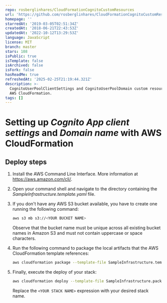 ```yaml
---
repo: rosberglinhares/CloudFormationCognitoCustomResources
url: 'https://github.com/rosberglinhares/CloudFormationCognitoCustomResources'
homepage: ''
starredAt: '2019-03-05T02:51:34Z'
createdAt: '2018-06-21T22:43:53Z'
updatedAt: '2022-10-12T13:29:53Z'
language: JavaScript
license: MIT
branch: master
stars: 108
isPublic: true
isTemplate: false
isArchived: false
isFork: false
hasReadMe: true
refreshedAt: '2025-02-25T21:19:44.321Z'
description: >-
  CognitoUserPoolClientSettings and CognitoUserPoolDomain custom resources for
  AWS CloudFormation.
tags: []
---
```


# Setting up *Cognito* *App client settings* and *Domain name* with AWS CloudFormation

## Deploy steps

1. Install the AWS Command Line Interface. More information at https://aws.amazon.com/cli/.

2. Open your command shell and navigate to the directory containing the *SampleInfrastructure.template.yaml* file.

3. If you don't have any AWS S3 bucket available, you have to create one running the following command:

    ```bash
    aws s3 mb s3://<YOUR BUCKET NAME>
    ```
    
    Observe that the bucket name must be unique across all existing bucket names in Amazon S3 and must not contain uppercase or space characters.

4. Run the following command to package the local artifacts that the AWS CloudFormation template references:

    ```bash
    aws cloudformation package --template-file SampleInfrastructure.template.yaml --s3-bucket <YOUR BUCKET NAME> --output-template-file SampleInfrastructure.package.yaml
    ```
    
5. Finally, execute the deploy of your stack:

    ```bash
    aws cloudformation deploy --template-file SampleInfrastructure.package.yaml --stack-name <YOUR STACK NAME> --capabilities CAPABILITY_NAMED_IAM
    ```
    
    Replace the `<YOUR STACK NAME>` expression with your desired stack name.
